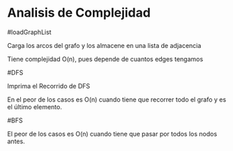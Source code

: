 # Analisis de Complejidad

#loadGraphList

Carga los arcos del grafo y los almacene en una lista de adjacencia

Tiene complejidad O(n), pues depende de cuantos edges tengamos

#DFS

Imprima el Recorrido de DFS

En el peor de los casos es O(n) cuando tiene que recorrer todo el grafo y es el último elemento.

#BFS

El peor de los casos es  O(n) cuando tiene que pasar por todos los nodos antes.
